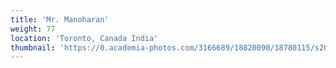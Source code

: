 ```yaml
---
title: 'Mr. Manoharan'
weight: 77
location: 'Toronto, Canada India'
thumbnail: 'https://0.academia-photos.com/3166689/18820090/18780115/s200_k.kalyanasundaram.jpg'
---
```

